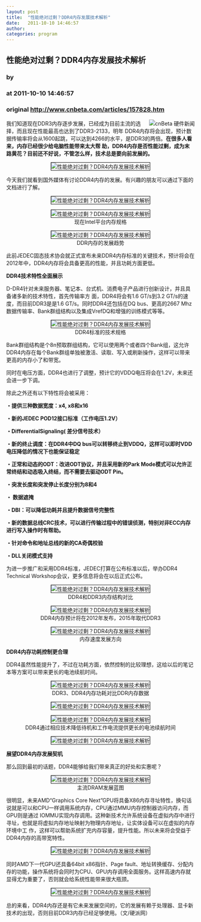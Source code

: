 ```yaml
---
layout: post
title:  "性能绝对过剩？DDR4内存发展技术解析"
date:   2011-10-10 14:46:57
author: 
categories: program
---
```


## 性能绝对过剩？DDR4内存发展技术解析
### by 
### at 2011-10-10 14:46:57
### original <http://www.cnbeta.com/articles/157828.htm>

<div><a rel="nofollow" href="http://www.cnbeta.com/topics/70.htm"><img src="http://img.cnbeta.com/topics/hardware.gif" alt="cnBeta 硬件新闻" name="sign" align="right"></a>
        <p>我们知道现在DDR3内存逐步发展，已经成为目前主流的选择，而且现在性能最高也达到了DDR3-2133，明年
DDR4内存将会出现，预计数据传输率将会从1600起跳，可以达到4266的水平，是DDR3的两倍。<span style="font-weight:bold">在很多人看来，内存已经很少给电脑性能带来太大帮
助，DDR4内存是否性能过剩，成为末路黄花？目前还不好说，不管怎么样，技术总是要向前发展的。</span></p>
		<p><p align="left"></p>
<p style="text-align:center"><img alt="性能绝对过剩？DDR4内存发展技术解析" style="border-bottom:black 1px solid;border-left:black 1px solid;border-top:black 1px solid;border-right:black 1px solid" src="http://img.cnbeta.com/newsimg/111010/1446570592125476.jpg"></p>
<p align="left">今天我们就看到国外媒体有讨论DDR4内存的发展。有兴趣的朋友可以通过下面的文档进行了解。</p>
<p style="text-align:center"><img alt="性能绝对过剩？DDR4内存发展技术解析" style="border-bottom:black 1px solid;border-left:black 1px solid;border-top:black 1px solid;border-right:black 1px solid" src="http://img.cnbeta.com/newsimg/111010/1446571542882079.jpg"></p>
<p style="text-align:center"><img alt="性能绝对过剩？DDR4内存发展技术解析" style="border-bottom:black 1px solid;border-left:black 1px solid;border-top:black 1px solid;border-right:black 1px solid" src="http://img.cnbeta.com/newsimg/111010/1446582106304918.jpg"><br>
现在Intel平台内存规格</p>
<p style="text-align:center"><img alt="性能绝对过剩？DDR4内存发展技术解析" style="border-bottom:black 1px solid;border-left:black 1px solid;border-top:black 1px solid;border-right:black 1px solid" src="http://img.cnbeta.com/newsimg/111010/1446583542113128.jpg"><br>
DDR内存的发展趋势</p>
<p align="left">此前JEDEC固态技术协会就正式宣布未来DDR4内存标准的关键技术，预计将会在2012年中，DDR4内存将会具备更高的性能，并且功耗方面更低。</p>
<p align="left"><strong>DDR4技术特性全面展示</strong></p>
<p align="left">D-DR4针对未来服务器、笔记本、台式机、消费电子产品进行创新设计，并且具备诸多新的技术特性，首先传输率方
面，DDR4将会有1.6 GT/s到3.2 GT/s的速度，而目前DDR3是是1.6 GT/s。同时DDR4还包括在DQ bus、更高的2667
 Mhz数据传输率、Bank群组结构以及集成VrefDQ和增强的训练模式等等。</p>
<p style="text-align:center"><img alt="性能绝对过剩？DDR4内存发展技术解析" style="border-bottom:black 1px solid;border-left:black 1px solid;border-top:black 1px solid;border-right:black 1px solid" src="http://img.cnbeta.com/newsimg/111010/1446584933705110.jpg"><br>
DDR4标准的技术规格</p>
<p align="left">Bank群组结构是个8n预取群组结构，它可以使用两个或者四个Bank组，这允许DDR4内存在每个Bank群组单独被激活、读取、写入或刷新操作，这样可以带来更高的内存小了和带宽。</p>
<p align="left">同时在电压方面，DDR4也进行了调整，预计它的VDDQ电压将会在1.2V，未来还会进一步下调。</p>
<p align="left">除此之外还有以下特性将会被采用：</p>
<p align="left"><strong>・提供三种数据宽度：x4, x8和x16</strong></p>
<p align="left"><strong>・新的JEDEC POD12接口标准（工作电压1.2V）</strong></p>
<p align="left"><strong>・DifferentialSignaling( 差分信号技术）</strong></p>
<p align="left"><strong>・新的终止调度：在DDR4中DQ bus可以转移终止到VDDQ，这样可以即时VDD电压降低的情况下也能保证稳定</strong></p>
<p align="left"><strong>・正常和动态的ODT：改进ODT协议，并且采用新的Park Mode模式可以允许正常终结和动态吸入终结，而不需要去驱动ODT Pin。</strong></p>
<p align="left"><strong>・突发长度和突发停止长度分别为8和4</strong></p>
<p align="left"><strong>・ 数据遮掩</strong></p>
<p align="left"><strong>・DBI：可以降低功耗并且提升数据信号完整性</strong></p>
<p align="left"><strong>・新的数据总线CRC技术，可以进行传输过程中的错误侦测，特别对非ECC内存进行写入操作时有帮助。</strong></p>
<p align="left"><strong>・针对命令和地址总线的新的CA奇偶校验</strong></p>
<p align="left"><strong>・DLL关闭模式支持</strong></p>
<p align="left">为进一步推广和采用DDR4标准，JEDEC打算在公布标准以后，举办DDR4 Technical Workshop会议，更多信息将会在以后正式公布。</p>
<p style="text-align:center"><img alt="性能绝对过剩？DDR4内存发展技术解析" style="border-bottom:black 1px solid;border-left:black 1px solid;border-top:black 1px solid;border-right:black 1px solid" src="http://img.cnbeta.com/newsimg/111010/14465851210730531.jpg"><br>
DDR4和DDR3内存结构对比</p>
<p style="text-align:center"><img alt="性能绝对过剩？DDR4内存发展技术解析" style="border-bottom:black 1px solid;border-left:black 1px solid;border-top:black 1px solid;border-right:black 1px solid" src="http://img.cnbeta.com/newsimg/111010/1446586324176379.jpg"><br>
DDR4内存预计将在2012年发布，2015年取代DDR3</p>
<p style="text-align:center"><img alt="性能绝对过剩？DDR4内存发展技术解析" style="border-bottom:black 1px solid;border-left:black 1px solid;border-top:black 1px solid;border-right:black 1px solid" src="http://img.cnbeta.com/newsimg/111010/1446587526271745.jpg"><br>
内存速度发展方向</p>
<p align="left"><strong>DDR4内存功耗控制更合理</strong></p>
<p align="left">DDR4虽然性能提升了，不过在功耗方面，依然控制的比较理想，这给以后的笔记本等方案可以带来更长的电池续航时间。</p>
<p style="text-align:center"><img alt="性能绝对过剩？DDR4内存发展技术解析" style="border-bottom:black 1px solid;border-left:black 1px solid;border-top:black 1px solid;border-right:black 1px solid" src="http://img.cnbeta.com/newsimg/111010/1446588618326804.jpg"><br>
DDR3、DDR4内存功耗对比DDR内存数据</p>
<p style="text-align:center"><img alt="性能绝对过剩？DDR4内存发展技术解析" style="border-bottom:black 1px solid;border-left:black 1px solid;border-top:black 1px solid;border-right:black 1px solid" src="http://img.cnbeta.com/newsimg/111010/1446589290364356.jpg"></p>
<p style="text-align:center"><img alt="性能绝对过剩？DDR4内存发展技术解析" style="border-bottom:black 1px solid;border-left:black 1px solid;border-top:black 1px solid;border-right:black 1px solid" src="http://img.cnbeta.com/newsimg/111010/14465810687849261.jpg"><br>
DDR4通过相应技术降低待机和工作电流提供更长的电池续航时间</p>
<p style="text-align:center"><img alt="性能绝对过剩？DDR4内存发展技术解析" style="border-bottom:black 1px solid;border-left:black 1px solid;border-top:black 1px solid;border-right:black 1px solid" src="http://img.cnbeta.com/newsimg/111010/144658111921687180.jpg"></p>
<p><strong>展望DDR4内存发展契机</strong></p>
<p align="left">那么回到最初的话题，DDR4能够给我们带来真正的好处和实惠呢？</p>
<p style="text-align:center"><img alt="性能绝对过剩？DDR4内存发展技术解析" style="border-bottom:black 1px solid;border-left:black 1px solid;border-top:black 1px solid;border-right:black 1px solid" src="http://img.cnbeta.com/newsimg/111010/14465912644867471.jpg"><br>
主流DRAM发展蓝图</p>
<p align="left">很明显，未来AMD“Graphics Core 
Next”GPU将具备X86内存寻址特性，换句话说就是可以和CPU一样调用系统内存，CPU通过MMU内存控制器访问内存，而GPU则是通过
IOMMU实现内存调用。这种新技术允许系统设备在虚拟内存中进行寻址，也就是将虚拟内存地址映射为物理内存地址，让实体设备可以在虚拟的内存环境中工
作，这样可以帮助系统扩充内存容量，提升性能。所以未来将会受益于DDR4内存的高带宽特性。</p>
<p style="text-align:center"><img alt="性能绝对过剩？DDR4内存发展技术解析" style="border-bottom:black 1px solid;border-left:black 1px solid;border-top:black 1px solid;border-right:black 1px solid" src="http://img.cnbeta.com/newsimg/111010/144659131083947655.jpg"></p>
<p align="left">同时AMD下一代GPU还具备64bit x86指针、Page fault、地址转换缓存、分配内存的功能，操作系统将会同时为CPU、GPU内存调用全面服务。这样高速内存就显得尤为重要了，否则就会给系统性能带来很大瓶颈。</p>
<p style="text-align:center"><img alt="性能绝对过剩？DDR4内存发展技术解析" style="border-bottom:black 1px solid;border-left:black 1px solid;border-top:black 1px solid;border-right:black 1px solid" src="http://img.cnbeta.com/newsimg/111010/144659141889183704.jpg"></p>
<p align="left">总的来看，DDR4内存还是有它未来发展空间的，它的发展有赖于处理器、显卡新技术的出现，否则目前DDR3内存已经足够使用。（文/<span>硬派网</span>）</p></p></div>
